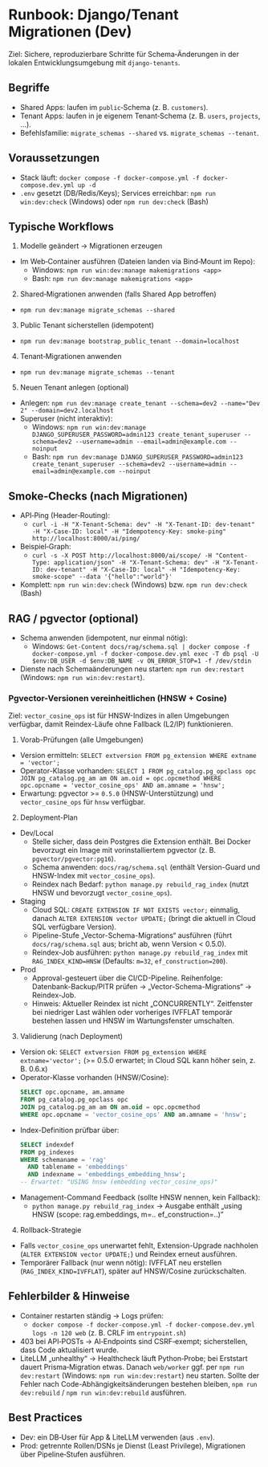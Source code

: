 # Runbook: Django/Tenant Migrationen (Dev)

Ziel: Sichere, reproduzierbare Schritte für Schema‑Änderungen in der lokalen Entwicklungsumgebung mit `django-tenants`.

## Begriffe
- Shared Apps: laufen im `public`‑Schema (z. B. `customers`).
- Tenant Apps: laufen in je eigenem Tenant‑Schema (z. B. `users`, `projects`, …).
- Befehlsfamilie: `migrate_schemas --shared` vs. `migrate_schemas --tenant`.

## Voraussetzungen
- Stack läuft: `docker compose -f docker-compose.yml -f docker-compose.dev.yml up -d`
- `.env` gesetzt (DB/Redis/Keys); Services erreichbar: `npm run win:dev:check` (Windows) oder `npm run dev:check` (Bash)

## Typische Workflows

1) Modelle geändert → Migrationen erzeugen
- Im Web‑Container ausführen (Dateien landen via Bind‑Mount im Repo):
  - Windows: `npm run win:dev:manage makemigrations <app>`
  - Bash: `npm run dev:manage makemigrations <app>`

2) Shared‑Migrationen anwenden (falls Shared App betroffen)
- `npm run dev:manage migrate_schemas --shared`

3) Public Tenant sicherstellen (idempotent)
- `npm run dev:manage bootstrap_public_tenant --domain=localhost`

4) Tenant‑Migrationen anwenden
- `npm run dev:manage migrate_schemas --tenant`

5) Neuen Tenant anlegen (optional)
- Anlegen: `npm run dev:manage create_tenant --schema=dev2 --name="Dev 2" --domain=dev2.localhost`
- Superuser (nicht interaktiv):
  - Windows: `npm run win:dev:manage DJANGO_SUPERUSER_PASSWORD=admin123 create_tenant_superuser --schema=dev2 --username=admin --email=admin@example.com --noinput`
  - Bash:   `npm run dev:manage DJANGO_SUPERUSER_PASSWORD=admin123 create_tenant_superuser --schema=dev2 --username=admin --email=admin@example.com --noinput`

## Smoke‑Checks (nach Migrationen)
- API‑Ping (Header‑Routing):
  - `curl -i -H "X-Tenant-Schema: dev" -H "X-Tenant-ID: dev-tenant" -H "X-Case-ID: local" -H "Idempotency-Key: smoke-ping" http://localhost:8000/ai/ping/`
- Beispiel‑Graph:
  - `curl -s -X POST http://localhost:8000/ai/scope/ -H "Content-Type: application/json" -H "X-Tenant-Schema: dev" -H "X-Tenant-ID: dev-tenant" -H "X-Case-ID: local" -H "Idempotency-Key: smoke-scope" --data '{"hello":"world"}'`
- Komplett: `npm run win:dev:check` (Windows) bzw. `npm run dev:check` (Bash)

## RAG / pgvector (optional)
- Schema anwenden (idempotent, nur einmal nötig):
  - Windows: `Get-Content docs/rag/schema.sql | docker compose -f docker-compose.yml -f docker-compose.dev.yml exec -T db psql -U $env:DB_USER -d $env:DB_NAME -v ON_ERROR_STOP=1 -f /dev/stdin`
- Dienste nach Schemaänderungen neu starten: `npm run dev:restart` (Windows: `npm run win:dev:restart`).

### Pgvector-Versionen vereinheitlichen (HNSW + Cosine)
Ziel: `vector_cosine_ops` ist für HNSW-Indizes in allen Umgebungen verfügbar, damit Reindex-Läufe ohne Fallback (L2/IP) funktionieren.

1) Vorab-Prüfungen (alle Umgebungen)
- Version ermitteln: `SELECT extversion FROM pg_extension WHERE extname = 'vector';`
- Operator-Klasse vorhanden: `SELECT 1 FROM pg_catalog.pg_opclass opc JOIN pg_catalog.pg_am am ON am.oid = opc.opcmethod WHERE opc.opcname = 'vector_cosine_ops' AND am.amname = 'hnsw';`
- Erwartung: pgvector >= `0.5.0` (HNSW-Unterstützung) und `vector_cosine_ops` für `hnsw` verfügbar.

2) Deployment-Plan
- Dev/Local
  - Stelle sicher, dass dein Postgres die Extension enthält. Bei Docker bevorzugt ein Image mit vorinstalliertem pgvector (z. B. `pgvector/pgvector:pg16`).
  - Schema anwenden: `docs/rag/schema.sql` (enthält Version-Guard und HNSW-Index mit `vector_cosine_ops`).
  - Reindex nach Bedarf: `python manage.py rebuild_rag_index` (nutzt HNSW und bevorzugt `vector_cosine_ops`).
- Staging
  - Cloud SQL: `CREATE EXTENSION IF NOT EXISTS vector;` einmalig, danach `ALTER EXTENSION vector UPDATE;` (bringt die aktuell in Cloud SQL verfügbare Version).
  - Pipeline-Stufe „Vector-Schema-Migrations“ ausführen (führt `docs/rag/schema.sql` aus; bricht ab, wenn Version < 0.5.0).
  - Reindex-Job ausführen: `python manage.py rebuild_rag_index` mit `RAG_INDEX_KIND=HNSW` (Defaults: `m=32`, `ef_construction=200`).
- Prod
  - Approval-gesteuert über die CI/CD-Pipeline. Reihenfolge: Datenbank-Backup/PITR prüfen → „Vector-Schema-Migrations“ → Reindex-Job.
  - Hinweis: Aktueller Reindex ist nicht „CONCURRENTLY“. Zeitfenster bei niedriger Last wählen oder vorheriges IVFFLAT temporär bestehen lassen und HNSW im Wartungsfenster umschalten.

3) Validierung (nach Deployment)
- Version ok: `SELECT extversion FROM pg_extension WHERE extname='vector';` (>= 0.5.0 erwartet; in Cloud SQL kann höher sein, z. B. 0.6.x)
- Operator-Klasse vorhanden (HNSW/Cosine):
  ```sql
  SELECT opc.opcname, am.amname
  FROM pg_catalog.pg_opclass opc
  JOIN pg_catalog.pg_am am ON am.oid = opc.opcmethod
  WHERE opc.opcname = 'vector_cosine_ops' AND am.amname = 'hnsw';
  ```
- Index-Definition prüfbar über:
  ```sql
  SELECT indexdef
  FROM pg_indexes
  WHERE schemaname = 'rag'
    AND tablename = 'embeddings'
    AND indexname = 'embeddings_embedding_hnsw';
  -- Erwartet: "USING hnsw (embedding vector_cosine_ops)"
  ```
- Management-Command Feedback (sollte HNSW nennen, kein Fallback):
  - `python manage.py rebuild_rag_index` → Ausgabe enthält „using HNSW (scope: rag.embeddings, m=.. ef_construction=..)”

4) Rollback-Strategie
- Falls `vector_cosine_ops` unerwartet fehlt, Extension-Upgrade nachholen (`ALTER EXTENSION vector UPDATE;`) und Reindex erneut ausführen.
- Temporärer Fallback (nur wenn nötig): IVFFLAT neu erstellen (`RAG_INDEX_KIND=IVFFLAT`), später auf HNSW/Cosine zurückschalten.

## Fehlerbilder & Hinweise
- Container restarten ständig → Logs prüfen:
  - `docker compose -f docker-compose.yml -f docker-compose.dev.yml logs -n 120 web` (z. B. CRLF im `entrypoint.sh`)
- 403 bei API‑POSTs → AI‑Endpoints sind CSRF‑exempt; sicherstellen, dass Code aktualisiert wurde.
- LiteLLM „unhealthy“ → Healthcheck läuft Python‑Probe; bei Erststart dauert Prisma‑Migration etwas. Danach `web/worker` ggf. per `npm run dev:restart` (Windows: `npm run win:dev:restart`) neu starten.
  Sollte der Fehler nach Code-Abhängigkeitsänderungen bestehen bleiben, `npm run dev:rebuild` / `npm run win:dev:rebuild` ausführen.

## Best Practices
- Dev: ein DB‑User für App & LiteLLM verwenden (aus `.env`).
- Prod: getrennte Rollen/DSNs je Dienst (Least Privilege), Migrationen über Pipeline‑Stufen ausführen.

